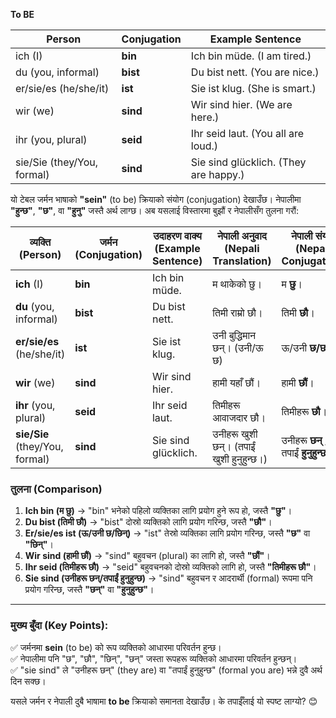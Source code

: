 **To BE**

| Person                     | Conjugation | Example Sentence                      |
| -------------------------- | ----------- | ------------------------------------- |
| ich (I)                    | **bin**     | Ich bin müde. (I am tired.)           |
| du (you, informal)         | **bist**    | Du bist nett. (You are nice.)         |
| er/sie/es (he/she/it)      | **ist**     | Sie ist klug. (She is smart.)         |
| wir (we)                   | **sind**    | Wir sind hier. (We are here.)         |
| ihr (you, plural)          | **seid**    | Ihr seid laut. (You all are loud.)    |
| sie/Sie (they/You, formal) | **sind**    | Sie sind glücklich. (They are happy.) |

यो टेबल जर्मन भाषाको **"sein"** (to be) क्रियाको संयोग (conjugation) देखाउँछ। नेपालीमा **"हुन्छ"**, **"छ"**, वा **"हुनु"** जस्तै अर्थ लाग्छ। अब यसलाई विस्तारमा बुझौं र नेपालीसँग तुलना गरौं:

| व्यक्ति (Person)               | जर्मन (Conjugation) | उदाहरण वाक्य (Example Sentence) | नेपाली अनुवाद (Nepali Translation)       | नेपाली संयोग (Nepali Conjugation)     |
| ------------------------------ | ------------------- | ------------------------------- | ---------------------------------------- | ------------------------------------- |
| **ich** (I)                    | **bin**             | Ich bin müde.                   | म थाकेको छु।                             | म **छु**।                             |
| **du** (you, informal)         | **bist**            | Du bist nett.                   | तिमी राम्रो छौ।                          | तिमी **छौ**।                          |
| **er/sie/es** (he/she/it)      | **ist**             | Sie ist klug.                   | उनी बुद्धिमान छन्। (उनी/ऊ छ)             | ऊ/उनी **छ/छन्**।                      |
| **wir** (we)                   | **sind**            | Wir sind hier.                  | हामी यहाँ छौं।                           | हामी **छौं**।                         |
| **ihr** (you, plural)          | **seid**            | Ihr seid laut.                  | तिमीहरू आवाजदार छौ।                      | तिमीहरू **छौ**।                       |
| **sie/Sie** (they/You, formal) | **sind**            | Sie sind glücklich.             | उनीहरू खुशी छन्। (तपाईं खुशी हुनुहुन्छ।) | उनीहरू **छन्** / तपाईं **हुनुहुन्छ**। |

### **तुलना (Comparison)**

1. **Ich bin (म छु)** → "bin" भनेको पहिलो व्यक्तिका लागि प्रयोग हुने रूप हो, जस्तै **"छु"**।
2. **Du bist (तिमी छौ)** → "bist" दोस्रो व्यक्तिको लागि प्रयोग गरिन्छ, जस्तै **"छौ"**।
3. **Er/sie/es ist (ऊ/उनी छ/छिन्)** → "ist" तेस्रो व्यक्तिका लागि प्रयोग गरिन्छ, जस्तै **"छ"** वा **"छिन्"**।
4. **Wir sind (हामी छौं)** → "sind" बहुवचन (plural) का लागि हो, जस्तै **"छौं"**।
5. **Ihr seid (तिमीहरू छौ)** → "seid" बहुवचनको दोस्रो व्यक्तिको लागि हो, जस्तै **"तिमीहरू छौ"**।
6. **Sie sind (उनीहरू छन्/तपाईं हुनुहुन्छ)** → "sind" बहुवचन र आदरार्थी (formal) रूपमा पनि प्रयोग गरिन्छ, जस्तै **"छन्"** वा **"हुनुहुन्छ"**।

---

### **मुख्य बुँदा (Key Points):**

✅ जर्मनमा **sein** (to be) को रूप व्यक्तिको आधारमा परिवर्तन हुन्छ।  
✅ नेपालीमा पनि "छ", "छौ", "छिन्", "छन्" जस्ता रूपहरू व्यक्तिको आधारमा परिवर्तन हुन्छन्।  
✅ "sie sind" ले "उनीहरू छन्" (they are) वा "तपाईं हुनुहुन्छ" (formal you are) भन्ने दुवै अर्थ दिन सक्छ।

यसले जर्मन र नेपाली दुबै भाषामा **to be** क्रियाको समानता देखाउँछ। के तपाईँलाई यो स्पष्ट लाग्यो? 😊